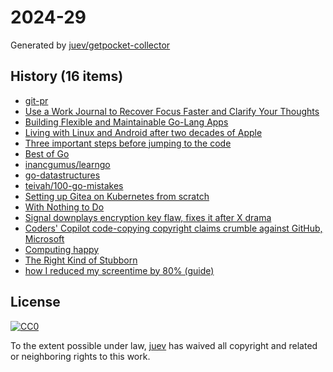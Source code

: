 # 2024-29

Generated by [juev/getpocket-collector](https://github.com/juev/getpocket-collector)

## History (16 items)

- [git-pr](https://pr.pico.sh/)
- [Use a Work Journal to Recover Focus Faster and Clarify Your Thoughts](https://news.ycombinator.com/item?id=40950584)
- [Building Flexible and Maintainable Go-Lang Apps](https://dev.to/dyaksaa_/building-flexible-and-maintainable-go-lang-apps-56kn)
- [Living with Linux and Android after two decades of Apple](https://world.hey.com/dhh/living-with-linux-and-android-after-two-decades-of-apple-4f730084)
- [Three important steps before jumping to the code](https://stebunov.com/three-steps/)
- [Best of Go](https://bestofgo.dev)
- [inancgumus/learngo](https://github.com/inancgumus/learngo#a-huge-number-of-go-examples-exercises-and-quizzes)
- [go-datastructures](https://github.com/Workiva/go-datastructures)
- [teivah/100-go-mistakes](https://github.com/teivah/100-go-mistakes)
- [Setting up Gitea on Kubernetes from scratch](https://xeiaso.net/vods/2024/gitea-k8s/)
- [With Nothing to Do](https://registerspill.thorstenball.com/p/with-nothing-to-do)
- [Signal downplays encryption key flaw, fixes it after X drama](https://www.bleepingcomputer.com/news/security/signal-downplays-encryption-key-flaw-fixes-it-after-x-drama/)
- [Coders' Copilot code-copying copyright claims crumble against GitHub, Microsoft](https://www.theregister.com/2024/07/08/github_copilot_dmca/)
- [Computing happy](https://michal.sapka.me/blog/2024/computing-happy/)
- [The Right Kind of Stubborn](https://paulgraham.com/persistence.html)
- [how I reduced my screentime by 80% (guide)](http://www.youtube.com/watch?v=7jVb1lLniEw)

## License

[![CC0](https://mirrors.creativecommons.org/presskit/buttons/88x31/svg/cc-zero.svg)](https://creativecommons.org/publicdomain/zero/1.0/)

To the extent possible under law, [juev](https://github.com/juev) has waived all copyright and related or neighboring rights to this work.
